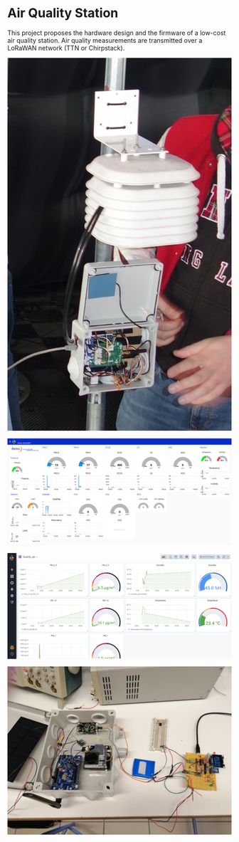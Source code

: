 # Air Quality Station

This project proposes the hardware design and the firmware of a low-cost air quality station. Air quality measurements are transmitted over a LoRaWAN network (TTN or Chirpstack).

![Air Quality Station v1](images/atmo-station-d.jpg)

![Air Quality Dashboard](images/atmo-nodered-3.png)

![Air Quality Polytech Project Grafana](images/Projet_Qualite_Air_Grafana_Dashboard.JPG)

![Air Quality Polytech Project Station](images/Project_Quality_Air_Station.jpg)

